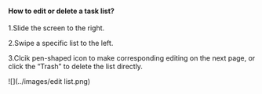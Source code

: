 #### How to edit or delete a task list?
1.Slide the screen to the right.

2.Swipe a specific list to the left.

3.Clcik pen-shaped icon to make corresponding editing on the next page, or click the “Trash” to delete the list directly.


![](../images/edit list.png)
